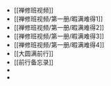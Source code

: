 - [[禅修班视频]]
- [[禅修班视频/第一册/暇满难得1]]
- [[禅修班视频/第一册/暇满难得2]]
- [[禅修班视频/第一册/暇满难得3]]
- [[禅修班视频/第一册/暇满难得4]]
- [[大圆满前行]]
- [[前行备忘录]]
-
-